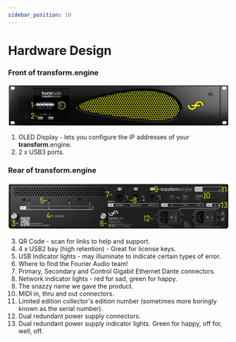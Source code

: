 ```yaml
---
sidebar_position: 10
---
```


# Hardware Design

### Front of **transform**.engine

![front-of-te](../../../static/img/transform.engine-hw/front-of-TE.png)

1. OLED Display - lets you configure the IP addresses of your **transform**.engine.
2. 2 x USB3 ports.

### Rear of **transform**.engine

![rear-of-te](../../../static/img/transform.engine-hw/rear-of-TE.png)

3. QR Code - scan for links to help and support.
4. 4 x USB2 bay (high retention) - Great for license keys.
5. USB Indicator lights - may illuminate to indicate certain types of error.
6. Where to find the Fourier Audio team!
7. Primary, Secondary and Control Gigabit Ethernet Dante connectors.
8. Network indicator lights - red for sad, green for happy.
9. The snazzy name we gave the product.
10. MIDI in, thru and out connectors.
11. Limited edition collector's edition number (sometimes more boringly known as the serial number).
12. Dual redundant power supply connectors.
13. Dual redundant power supply indicator lights. Green for happy, off for, well, off.

